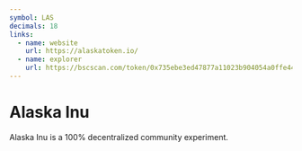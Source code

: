```yaml
---
symbol: LAS
decimals: 18
links:
  - name: website
    url: https://alaskatoken.io/
  - name: explorer
    url: https://bscscan.com/token/0x735ebe3ed47877a11023b904054a0ffe44e91ab7
---
```


# Alaska Inu

Alaska Inu is a 100% decentralized community experiment.
